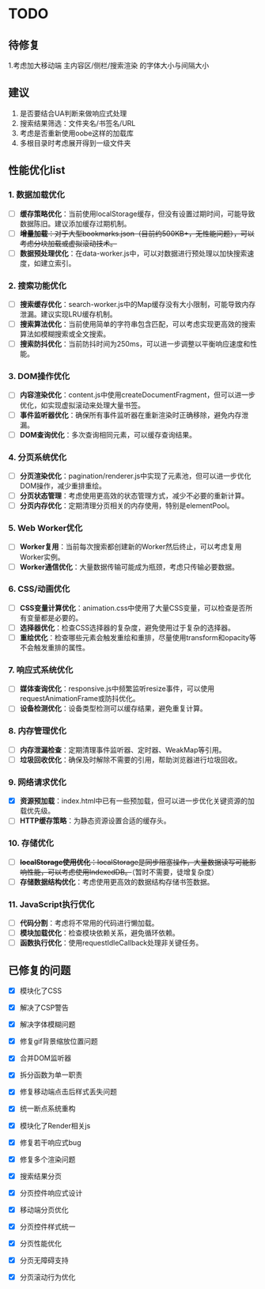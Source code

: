 # TODO

## 待修复
1.考虑加大移动端 主内容区/侧栏/搜索渲染 的字体大小与间隔大小

## 建议
1. 是否要结合UA判断来做响应式处理
2. 搜索结果筛选：文件夹名/书签名/URL
3. 考虑是否重新使用oobe这样的加载库
4. 多根目录时考虑展开得到一级文件夹

## 性能优化list

### 1. 数据加载优化
- [ ] **缓存策略优化**：当前使用localStorage缓存，但没有设置过期时间，可能导致数据陈旧。建议添加缓存过期机制。
- [ ] ~~**增量加载**：对于大型bookmarks.json（目前约500KB+，无性能问题），可以考虑分块加载或虚拟滚动技术。~~
- [ ] **数据预处理优化**：在data-worker.js中，可以对数据进行预处理以加快搜索速度，如建立索引。

### 2. 搜索功能优化
- [ ] **搜索缓存优化**：search-worker.js中的Map缓存没有大小限制，可能导致内存泄漏。建议实现LRU缓存机制。
- [ ] **搜索算法优化**：当前使用简单的字符串包含匹配，可以考虑实现更高效的搜索算法如模糊搜索或全文搜索。
- [ ] **搜索防抖优化**：当前防抖时间为250ms，可以进一步调整以平衡响应速度和性能。

### 3. DOM操作优化
- [ ] **内容渲染优化**：content.js中使用createDocumentFragment，但可以进一步优化，如实现虚拟滚动来处理大量书签。
- [ ] **事件监听器优化**：确保所有事件监听器在重新渲染时正确移除，避免内存泄漏。
- [ ] **DOM查询优化**：多次查询相同元素，可以缓存查询结果。

### 4. 分页系统优化
- [ ] **分页渲染优化**：pagination/renderer.js中实现了元素池，但可以进一步优化DOM操作，减少重排重绘。
- [ ] **分页状态管理**：考虑使用更高效的状态管理方式，减少不必要的重新计算。
- [ ] **分页内存优化**：定期清理分页相关的内存使用，特别是elementPool。

### 5. Web Worker优化
- [ ] **Worker复用**：当前每次搜索都创建新的Worker然后终止，可以考虑复用Worker实例。
- [ ] **Worker通信优化**：大量数据传输可能成为瓶颈，考虑只传输必要数据。

### 6. CSS/动画优化
- [ ] **CSS变量计算优化**：animation.css中使用了大量CSS变量，可以检查是否所有变量都是必要的。
- [ ] **选择器优化**：检查CSS选择器的复杂度，避免使用过于复杂的选择器。
- [ ] **重绘优化**：检查哪些元素会触发重绘和重排，尽量使用transform和opacity等不会触发重排的属性。

### 7. 响应式系统优化
- [ ] **媒体查询优化**：responsive.js中频繁监听resize事件，可以使用requestAnimationFrame或防抖优化。
- [ ] **设备检测优化**：设备类型检测可以缓存结果，避免重复计算。

### 8. 内存管理优化
- [ ] **内存泄漏检查**：定期清理事件监听器、定时器、WeakMap等引用。
- [ ] **垃圾回收优化**：确保及时解除不需要的引用，帮助浏览器进行垃圾回收。

### 9. 网络请求优化
- [x] **资源预加载**：index.html中已有一些预加载，但可以进一步优化关键资源的加载优先级。
- [ ] **HTTP缓存策略**：为静态资源设置合适的缓存头。

### 10. 存储优化
- [ ] ~~**localStorage使用优化**：localStorage是同步阻塞操作，大量数据读写可能影响性能，可以考虑使用IndexedDB。~~（暂时不需要，徒增复杂度）
- [ ] **存储数据结构优化**：考虑使用更高效的数据结构存储书签数据。

### 11. JavaScript执行优化
- [ ] **代码分割**：考虑将不常用的代码进行懒加载。
- [ ] **模块加载优化**：检查模块依赖关系，避免循环依赖。
- [ ] **函数执行优化**：使用requestIdleCallback处理非关键任务。

## 已修复的问题

- [x] 模块化了CSS

- [x] 解决了CSP警告

- [x] 解决字体模糊问题

- [x] 修复gif背景缩放位置问题

- [x] 合并DOM监听器

- [x] 拆分函数为单一职责

- [x] 修复移动端点击后样式丢失问题

- [x] 统一断点系统重构

- [x] 模块化了Render相关js

- [x] 修复若干响应式bug

- [x] 修复多个渲染问题

- [x] 搜索结果分页

- [x] 分页控件响应式设计

- [x] 移动端分页优化

- [x] 分页控件样式统一

- [x] 分页性能优化

- [x] 分页无障碍支持

- [x] 分页滚动行为优化